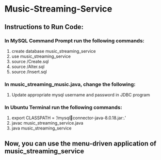 # Music-Streaming-Service
## Instructions to Run Code:
### In MySQL Command Prompt run the following commands:
1. create database music_streaming_service
2. use music_streaming_service
3. source <folder-pathname>/Create.sql
4. source <folder-pathname>/Alter.sql
5. source <folder-pathname>/Insert.sql

### In music_streaming_music.java, change the following:
1. Update appropriate mysql username and password in JDBC program

### In Ubuntu Terminal run the following commands:
1. export CLASSPATH = ‘<pathname-of-jar-file>/mysqlconnector-java-8.0.18.jar:.’
2. javac music_streaming_service.java
3. java music_streaming_service
  
## Now, you can use the menu-driven application of music_streaming_service
